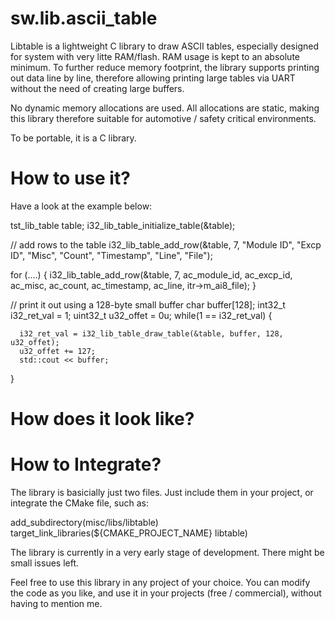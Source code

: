 # sw.lib.ascii_table
Libtable is a lightweight C library to draw ASCII tables, especially designed for system with very litte RAM/flash. RAM usage is kept to an absolute minimum.
To further reduce memory footprint, the library supports printing out data line by line, therefore allowing printing large tables via UART without the need of creating large buffers.

No dynamic memory allocations are used. All allocations are static, making this library therefore suitable for automotive / safety critical environments.

To be portable, it is a C library.

# How to use it?

Have a look at the example below:

  tst_lib_table table;
  i32_lib_table_initialize_table(&table);

  // add rows to the table
  i32_lib_table_add_row(&table, 7, "Module ID", "Excp ID", "Misc", "Count", "Timestamp", "Line", "File");
  
  for (....)
  {
     i32_lib_table_add_row(&table, 7, ac_module_id, ac_excp_id, ac_misc, ac_count, ac_timestamp, ac_line, itr->m_ai8_file);
  }
  
  // print it out using a 128-byte small buffer
  char buffer[128];
  int32_t i32_ret_val = 1;
  uint32_t u32_offet = 0u;
  while(1 == i32_ret_val)
  {

      i32_ret_val = i32_lib_table_draw_table(&table, buffer, 128, u32_offet);
      u32_offet += 127;
      std::cout << buffer;
  }


# How does it look like?

<todo>


# How to Integrate?
The library is basicially just two files. Just include them in your project, or integrate the CMake file, such as:

add_subdirectory(misc/libs/libtable)
target_link_libraries(${CMAKE_PROJECT_NAME} libtable)

The library is currently in a very early stage of development. There might be small issues left.

Feel free to use this library in any project of your choice. You can modify the code as you like, and use it in your projects (free / commercial), without having to mention me.
